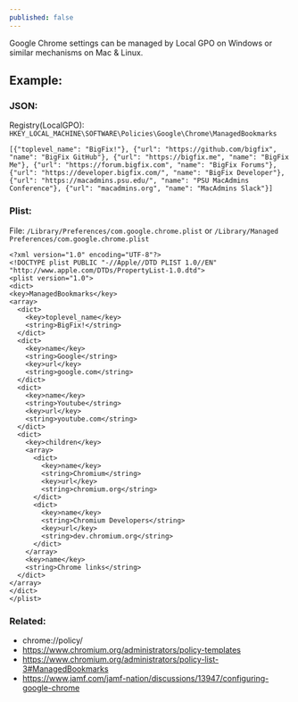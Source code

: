 ```yaml
---
published: false
---
```


Google Chrome settings can be managed by Local GPO on Windows or similar mechanisms on Mac & Linux.

## Example:

### JSON:

Registry(LocalGPO): `HKEY_LOCAL_MACHINE\SOFTWARE\Policies\Google\Chrome\ManagedBookmarks`

    [{"toplevel_name": "BigFix!"}, {"url": "https://github.com/bigfix", "name": "BigFix GitHub"}, {"url": "https://bigfix.me", "name": "BigFix Me"}, {"url": "https://forum.bigfix.com", "name": "BigFix Forums"}, {"url": "https://developer.bigfix.com/", "name": "BigFix Developer"}, {"url": "https://macadmins.psu.edu/", "name": "PSU MacAdmins Conference"}, {"url": "macadmins.org", "name": "MacAdmins Slack"}]
    
### Plist:

File: `/Library/Preferences/com.google.chrome.plist` or `/Library/Managed Preferences/com.google.chrome.plist`


    <?xml version="1.0" encoding="UTF-8"?>
    <!DOCTYPE plist PUBLIC "-//Apple//DTD PLIST 1.0//EN" "http://www.apple.com/DTDs/PropertyList-1.0.dtd">
    <plist version="1.0">
    <dict>
    <key>ManagedBookmarks</key>
    <array>
      <dict>
        <key>toplevel_name</key>
        <string>BigFix!</string>
      </dict>
      <dict>
        <key>name</key>
        <string>Google</string>
        <key>url</key>
        <string>google.com</string>
      </dict>
      <dict>
        <key>name</key>
        <string>Youtube</string>
        <key>url</key>
        <string>youtube.com</string>
      </dict>
      <dict>
        <key>children</key>
        <array>
          <dict>
            <key>name</key>
            <string>Chromium</string>
            <key>url</key>
            <string>chromium.org</string>
          </dict>
          <dict>
            <key>name</key>
            <string>Chromium Developers</string>
            <key>url</key>
            <string>dev.chromium.org</string>
          </dict>
        </array>
        <key>name</key>
        <string>Chrome links</string>
      </dict>
    </array>
    </dict>
    </plist>
    
### Related:

- chrome://policy/
- https://www.chromium.org/administrators/policy-templates
- https://www.chromium.org/administrators/policy-list-3#ManagedBookmarks
- https://www.jamf.com/jamf-nation/discussions/13947/configuring-google-chrome

